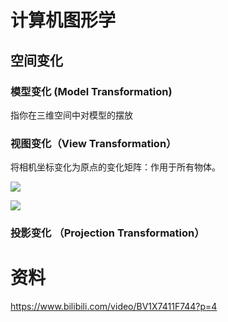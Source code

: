 # 计算机图形学

## 空间变化

### 模型变化 (Model Transformation)

指你在三维空间中对模型的摆放

### 视图变化（View Transformation）

将相机坐标变化为原点的变化矩阵：作用于所有物体。

![](G:\Vin129P\PMP\PMP\Assets\3.Basic\References\C43001.png)



![](G:\Vin129P\PMP\PMP\Assets\3.Basic\References\C43002.png)

### 投影变化 （Projection Transformation）













# 资料

https://www.bilibili.com/video/BV1X7411F744?p=4